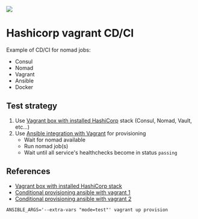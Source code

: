 ![](https://github.com/zhenik-poc/hashicorp-vagrant-cd-ci/workflows/CI/CD/badge.svg)
# Hashicorp vagrant CD/CI
Example of CD/CI for nomad jobs: 
- Consul
- Nomad
- Vagrant
- Ansible
- Docker
## Test strategy
1. Use [Vagrant box with installed HashiCorp](https://github.com/fredrikhgrelland/vagrant-hashistack) stack (Consul, Nomad, Vault, etc...)
2. Use [Ansible integration with Vagrant](https://www.vagrantup.com/docs/provisioning/ansible_local.html) for provisioning 
    * Wait for nomad available
    * Run nomad job(s)
    * Wait until all service's healthchecks become in status `passing` 
    
    

## References
* [Vagrant box with installed HashiCorp stack](https://github.com/fredrikhgrelland/vagrant-hashistack)
* [Conditional provisioning ansible with vagrant 1](http://www.inanzzz.com/index.php/post/wfj9/running-ansible-provisioning-by-passing-arguments-in-vagrant)
* [Conditional provisioning ansible with vagrant 2](https://gist.github.com/phantomwhale/9657134) 

```
ANSIBLE_ARGS='--extra-vars "mode=test"' vagrant up provision 
```